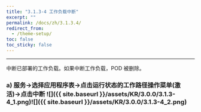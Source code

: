 ```yaml
---
title: "3.1.3-4 工作负载中断"
excerpt: ""
permalink: /docs/zh/3.1.3.4/
redirect_from:
  - /theme-setup/
toc: false
toc_sticky: false
---
```


---
中断已部署的工作负载。如果中断工作负载，POD 被删除。

### a\) 服务→选择应用程序表→点击运行状态的工作路径操作菜单(激活)→点击中断 ![]({{ site.baseurl }}/assets/KR/3.0.0/3.1.3-4_1.png)![]({{ site.baseurl }}/assets/KR/3.0.0/3.1.3-4_2.png)
